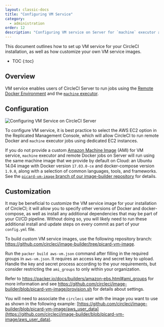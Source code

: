 ```yaml
---
layout: classic-docs
title: "Configuring VM Service"
category:
  - administration
order: 12
description: "Configuring VM service on Server for `machine` executor and remote Docker jobs"
---
```

This document outlines how to set up VM service for your CircleCI installation, as well as how customize your own VM service images.

* TOC {:toc}

## Overview

VM service enables users of CircleCI Server to run jobs using the [Remote Docker Environment](https://circleci.com/docs/2.0/building-docker-images) and the [`machine` executor](https://circleci.com/docs/2.0/executor-types/#using-machine).

## Configuration

![Configuring VM Service on CircleCI Server]({{site.baseurl}}/assets/img/docs/vm-service.png)

To configure VM service, it is best practice to select the AWS EC2 option in the Replicated Management Console, which will allow CircleCI to run remote Docker and `machine` executor jobs using dedicated EC2 instances.

If you do not provide a custom [Amazon Machine Image](https://docs.aws.amazon.com/AWSEC2/latest/UserGuide/AMIs.html) (AMI) for VM service, `machine` executor and remote Docker jobs on Server will run using the same machine image that we provide by default on Cloud: an Ubuntu 14.04 image with Docker version `17.03.0-ce` and docker-compose version `1.9.0`, along with a selection of common languages, tools, and frameworks. See the [`picard-vm-image` branch of our image-builder repository](https://github.com/circleci/image-builder/tree/picard-vm-image/circleci-provision-scripts) for details.

## Customization

It may be beneficial to customize the VM service image for your installation of CircleCI; it will allow you to specify other versions of Docker and docker-compose, as well as install any additional dependencies that may be part of your CI/CD pipeline. Without doing so, you will likely need to run these additional install and update steps on every commit as part of your `config.yml` file.

To build custom VM service images, use the following repository branch: <https://github.com/circleci/image-builder/tree/picard-vm-image>.

Run the `packer build aws-vm.json` command after filling in the required groups in `aws-vm.json`. It requires an access key and secret key to upload. Handle the key and secret process according to the your requirements, but consider restricting the `ami_groups` to only within your organization.

Refer to <https://packer.io/docs/builders/amazon-ebs.html#ami_groups> for more information and see <https://github.com/circleci/image-builder/blob/picard-vm-image/provision.sh> for details about settings.

You will need to associate the `circleci` user with the image you want to use as shown in the following example: [https://github.com/circleci/image-builder/blob/picard-vm-image/aws_user_data](https://github.com/circleci/image-builder/blob/picard-vm-image/aws_user_data).